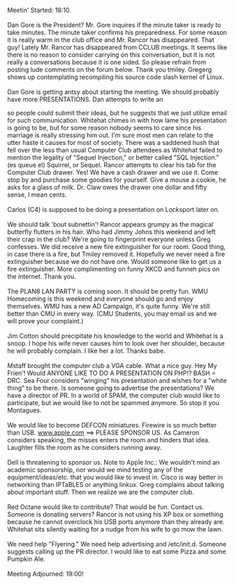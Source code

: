 Meetin' Started: 18:10.  <br />
<br />
Dan Gore is the President?  Mr. Gore inquires if the minute taker is ready to take minutes.  The minute taker confirms his preparedness.  For some reason it is really warm in the club office and Mr. Rancor has disappeared.  That guy!  Lately Mr. Rancor has disappeared from CCLUB meetings. It seems like there is no reason to consider carrying on this conversation, but it is not really a conversations because it is one sided.  So please refrain from posting lude comments on the forum below.  Thank you tmiley.  Gregerg shows up contemplating recompiling his source code slash kernel of Linux.  <br />
<br />
Dan Gore is getting antsy about starting the meeting.  We should probably have more PRESENTATIONS.  Dan attempts to write an <html> <form> so people could submit their ideas, but he suggests that we just utilize email for such communication.  Whitehat chimes in with how lame his presentation is going to be, but for some reason nobody seems to care since his marriage is really stressing him out.  I'm sure most men can relate to the utter haste it causes for most of society.  There was a saddened hush that fell over the less than usual Computer Club attendees as Whitehat failed to mention the legality of "Sequel Injection," or better called "SQL Injection."  (es queue el) Squirrel, or Sequel.  Rancor attempts to clear his tab for the Computer Club drawer.  Yes! We have a cash drawer and we use it.  Come stop by and purchase some goodies for yourself.  Give a mouse a cookie, he asks for a glass of milk.  Dr. Claw owes the drawer one dollar and fifty sense, I mean cents.  <br />
<br />
Carlos (C4) is supposed to be doing a presentation on Locksport later on.  <br />
<br />
We should talk 'bout subnettin'! Rancor appears grumpy as the magical butterfly flutters in his hair. Who had Jimmy Johns this weekend and left their crap in the club?  We're going to fingerprint everyone unless Greg confesses.  We did receive a new fire extinguisher for our room.  Good thing, in case there is a fire, but Tmiley removed it.  Hopefully we never need a fire extinguisher because we do not have one.  Would someone like to get us a fire extinguisher.  More complimenting on funny XKCD and funneh pics on the internet.  Thank you.  <br />
<br />
The PLAN8 LAN PARTY is coming soon.  It should be pretty fun.  WMU Homecoming is this weekend and everyone should go and enjoy themselves.  WMU has a new AD Campaign, it's quite funny.  We're still better than CMU in every way.  (CMU Students, you may email us and we will prove your complaint.)<br />
<br />
Jim Cotton should precipitate his knowledge to the world and Whitehat is a snoop.  I hope his wife never causes him to look over her shoulder, because he will probably complain.  I like her a lot.  Thanks babe.  <br />
<br />
Mstaff brought the computer club a VGA cable.  What a nice guy.  Hey My Frien'!  Would ANYONE LIKE TO DO A PRESENTATION ON PHP!?  BASH = DRC.  Sea Four considers "winging" his presentation and wishes for a "white thing" to be there.  Is someone going to advertise the presentations?  We have a director of PR.  In a world of SPAM, the computer club would like to participate, but we would like to not be spammed anymore.  So stop it you Montagues.<br />
<br />
We would like to become DEFCON miniatures.  Firewire is so much better than USB.  www.apple.com ==> PLEASE SPONSOR US.  As Cameron considers speaking, the misses enters the room and hinders that idea. Laughter fills the room as he considers running away.  <br />
<br />
Dell is threatening to sponsor us.  Note to Apple Inc.: We wouldn't mind an academic sponsorship, nor would we mind testing any of the equipment/ideas/etc. that you would like to invest in.  Cisco is way better in networking than IPTaBLES or anything linkux.  Greg complains about talking about important stuff.  Then we realize we are the computer club.<br />
<br />
Red Octane would like to contribute?  That would be fun.  Contact us.  Someone is donating servers?  Rancor is not using his XP box or something because he cannot overclock his USB ports anymore than they already are.  Whitehat sits silently waiting for a nudge from his wife to go mow the lawn.  <br />
<br />
We need help "Flyering." We need help advertising and /etc/init.d.  Someone suggests calling up the PR director. I would like to eat some Pizza and some Pumpkin Ale.    <br />
<br />
Meeting Adjourned: 19:00!
